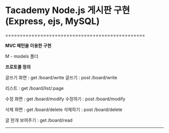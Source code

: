 # Tacademy Node.js 게시판 구현(Express, ejs, MySQL)
================================================

**MVC 패턴을 이용한 구현**

  M - models 폴더


**프로토콜 정의**

  글쓰기 화면  : get /board/write
  글쓰기 : post /board/write

  리스트 : get /board/list/:page

  수정 화면 : get /board/modify
  수정하기 : post /board/modify

  삭제 화면 : get /board/delete
  삭제하기 : post /board/delete

  글 한개 보여주기 : get /board/read

____

